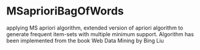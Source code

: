 # MSaprioriBagOfWords
applying MS apriori algorithm, extended version of apriori algorithm to generate frequent item-sets with multiple minimum support.
Algorithm has been implemented from the book Web Data Mining by Bing Liu
